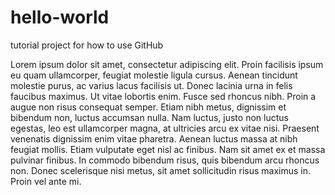 # hello-world
tutorial project for how to use GitHub

Lorem ipsum dolor sit amet, consectetur adipiscing elit. Proin facilisis ipsum eu quam ullamcorper, feugiat molestie ligula cursus. Aenean tincidunt molestie purus, ac varius lacus facilisis ut. Donec lacinia urna in felis faucibus maximus. Ut vitae lobortis enim. Fusce sed rhoncus nibh. Proin a augue non risus consequat semper. Etiam nibh metus, dignissim et bibendum non, luctus accumsan nulla. Nam luctus, justo non luctus egestas, leo est ullamcorper magna, at ultricies arcu ex vitae nisi. Praesent venenatis dignissim enim vitae pharetra. Aenean luctus massa at nibh feugiat mollis. Etiam vulputate eget nisl ac finibus. Nam sit amet ex et massa pulvinar finibus. In commodo bibendum risus, quis bibendum arcu rhoncus non. Donec scelerisque nisi metus, sit amet sollicitudin risus maximus in. Proin vel ante mi.
